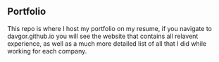 ## Portfolio
This repo is where I host my portfolio on my resume, if you navigate to davgor.github.io you will see the website that contains all relavent experience,
as well as a much more detailed list of all that I did while working for each company. 
